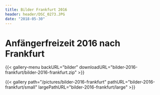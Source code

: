 ```yaml
---
title: Bilder Frankfurt 2016
header: header/DSC_0273.JPG
date: "2018-05-30"
---
```


# Anfängerfreizeit 2016 nach Frankfurt

{{< gallery-menu backURL="bilder" downloadURL="bilder-2016-frankfurt/bilder-2016-frankfurt.zip" >}}

{{< gallery path="/pictures/bilder-2016-frankfurt" pathURL="bilder-2016-frankfurt/small" largePathURL="bilder-2016-frankfurt/large" >}}
